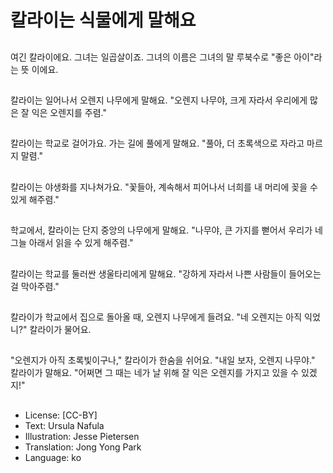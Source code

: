 # 칼라이는 식물에게 말해요

##
여긴 칼라이에요. 그녀는 일곱살이죠. 그녀의 이름은 그녀의 말 루북수로 "좋은 아이"라는 뜻 이에요.

##
칼라이는 일어나서 오렌지 나무에게 말해요. "오렌지 나무야, 크게 자라서 우리에게 많은 잘 익은 오렌지를 주렴."

##
칼라이는 학교로 걸어가요. 가는 길에 풀에게 말해요. "풀아, 더 초록색으로 자라고 마르지 말렴."

##
칼라이는 야생화를 지나쳐가요. "꽃들아, 계속해서 피어나서 너희를 내 머리에 꽂을 수 있게 해주렴."

##
학교에서, 칼라이는 단지 중앙의 나무에게 말해요. "나무야, 큰 가지를 뻗어서 우리가 네 그늘 아래서 읽을 수 있게 해주렴."

##
칼라이는 학교를 둘러싼 생울타리에게 말해요. "강하게 자라서 나쁜 사람들이 들어오는 걸 막아주렴."

##
칼라이가 학교에서 집으로 돌아올 때, 오렌지 나무에게 들려요. "네 오렌지는 아직 익었니?" 칼라이가 물어요.

##
"오렌지가 아직 초록빛이구나," 칼라이가 한숨을 쉬어요. "내일 보자, 오렌지 나무야." 칼라이가 말해요. "어쩌면 그 때는 네가 날 위해 잘 익은 오렌지를 가지고 있을 수 있겠지!"

##
* License: [CC-BY]
* Text: Ursula Nafula
* Illustration: Jesse Pietersen
* Translation: Jong Yong Park
* Language: ko
